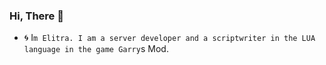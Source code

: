 ### Hi, There 👋

- 🌀 I`m Elitra. I am a server developer and a scriptwriter in the LUA language in the game Garry`s Mod.

